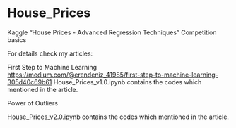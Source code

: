 # House_Prices
Kaggle “House Prices - Advanced Regression Techniques” Competition basics

For details check my articles:

First Step to Machine Learning
https://medium.com/@erendeniz_41985/first-step-to-machine-learning-305d40c69b61
House_Prices_v1.0.ipynb contains the codes which mentioned in the article.

Power of Outliers

House_Prices_v2.0.ipynb contains the codes which mentioned in the article.
